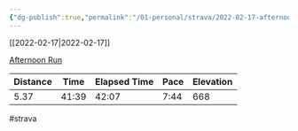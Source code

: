 ```yaml
---
{"dg-publish":true,"permalink":"/01-personal/strava/2022-02-17-afternoon-run/"}
---
```



[[2022-02-17\|2022-02-17]]

[Afternoon Run](https://www.strava.com/activities/6699239869)

| Distance | Time  | Elapsed Time | Pace | Elevation |
| -------- | ----- | ------------ | ---- | --------- |
| 5.37     | 41:39 | 42:07        | 7:44 | 668       |




#strava
